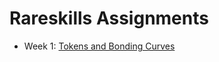 # Rareskills Assignments

- Week 1: [Tokens and Bonding Curves](https://github.com/stevenrico/rareskills-assignments/tree/assignment/01-tokens-and-bonding-curves)
